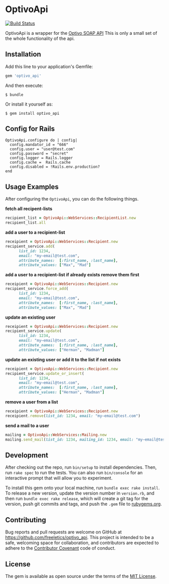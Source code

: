 OptivoApi
===========
[![Build Status](https://travis-ci.org/freeletics/optivo_api.png?branch=master)](https://travis-ci.org/freeletics/optivo_api)

OptivoApi is a wrapper for the  [Optivo SOAP API](https://companion.broadmail.de/display/DEMANUAL/SOAP-API)
This is only a small set of the whole functionality of the api.

## Installation

Add this line to your application's Gemfile:

```ruby
gem 'optivo_api'
```

And then execute:

    $ bundle

Or install it yourself as:

    $ gem install optivo_api

## Config for Rails

    OptivoApi.configure do | config|
      config.mandator_id = "666"
      config.user = "user@test.com"
      config.password = "secret"
      config.logger = Rails.logger
      config.cache =  Rails.cache
      config.disabled = !Rails.env.production?
    end

## Usage Examples
After configuring the `OptivoApi`, you can do the following things.

**fetch all recipent-lists**

```ruby
recipient_list = OptivoApi::WebServices::RecipientList.new
recipient_list.all
```

**add a user to a recipient-list**

```ruby
receipient = OptivoApi::WebServices::Recipient.new
recipient_service.add(
      list_id: 1234,
      email: "my–email@test.com",
      attribute_names:  [:first_name, :last_name],
      attribute_values: ["Max", "Mad"]
```

**add a user to a recipient-list if already exists remove them first**

```ruby
receipient = OptivoApi::WebServices::Recipient.new
recipient_service.force_add(
      list_id: 1234,
      email: "my–email@test.com",
      attribute_names:  [:first_name, :last_name],
      attribute_values: ["Max", "Mad"]
```

**update an existing user**

```ruby
receipient = OptivoApi::WebServices::Recipient.new
recipient_service.update(
      list_id: 1234,
      email: "my–email@test.com",
      attribute_names:  [:first_name, :last_name],
      attribute_values: ["Herman", "Madman"]
```

**update an existing user or add it to the list if not exists**

```ruby
receipient = OptivoApi::WebServices::Recipient.new
recipient_service.update_or_insert(
      list_id: 1234,
      email: "my–email@test.com",
      attribute_names:  [:first_name, :last_name],
      attribute_values: ["Herman", "Madman"]
```

**remove a user from a list**

```ruby
receipient = OptivoApi::WebServices::Recipient.new
receipient.remove(list_id: 1234, email: "my–email@test.com")
```


**send a mail to a user**

```ruby
mailing = OptivoApi::WebServices::Mailing.new
mailing.send_mail(list_id: 1234, mailing_id: 1234, email: "my–email@test.com")
```

## Development

After checking out the repo, run `bin/setup` to install dependencies. Then, run `rake spec` to run the tests. You can also run `bin/console` for an interactive prompt that will allow you to experiment.

To install this gem onto your local machine, run `bundle exec rake install`. To release a new version, update the version number in `version.rb`, and then run `bundle exec rake release`, which will create a git tag for the version, push git commits and tags, and push the `.gem` file to [rubygems.org](https://rubygems.org).

## Contributing

Bug reports and pull requests are welcome on GitHub at https://github.com/freeletics/optivo_api. This project is intended to be a safe, welcoming space for collaboration, and contributors are expected to adhere to the [Contributor Covenant](contributor-covenant.org) code of conduct.


## License

The gem is available as open source under the terms of the [MIT License](http://opensource.org/licenses/MIT).

